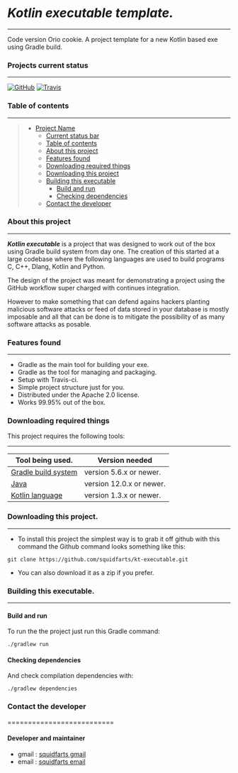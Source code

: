 # ***Kotlin executable template.***
----------------------------------------

Code version Orio cookie.  A project template for a new Kotlin based exe 
using Gradle build.

### Projects current status
--------
[![GitHub](https://img.shields.io/github/license/squidfarts/kt-executable.svg?color=blue)](https://github.com/squidfarts/kt-executable)
[![Travis](https://travis-ci.com/squidfarts/kt-executable.svg?branch=master)](https://travis-ci.org/squidfarts/kt-executable)

### Table of contents
--------
> * [Project Name](#project-name)
>   * [Current status bar](#current-status-bar)
>   * [Table of contents](#table-of-contents)
>   * [About this project](#about-this-project)
>   * [Features found](#features-found)
>   * [Downloading required things](#downloading-required-things)
>   * [Downloading this project](#downloading-this-project)
>   * [Building this executable](#building-this-executable)
>     * [Build and run](#build-and-run)
>     * [Checking dependencies](#checking-dependencies)
>   * [Contact the developer](#contact-the-developer)


### About this project
--------

***Kotlin executable*** is a project that was designed to work out 
of the box using Gradle build system from day one.  The creation of
this started at a large codebase where the following languages are 
used to build programs C, C++, Dlang, Kotlin and Python.

The design of the project was meant for demonstrating a project
using the GitHub workflow super charged with continues integration.

However to make something that can defend agains hackers planting 
malicious software attacks or feed of data stored in your database
is mostly imposable and all that can be done is to mitigate the 
possibility of as many software attacks as posable.


### Features found
--------

- Gradle as the main tool for building your exe.
- Gradle as the tool for managing and packaging.
- Setup with Travis-ci.
- Simple project structure just for you. 
- Distributed under the Apache 2.0 license.
- Works 99.95% out of the box.

### Downloading required things

This project requires the following tools:

-----------------------------------------------------------------------------
| Tool being used.                               |  Version needed          |
|------------------------------------------------|--------------------------|
| [Gradle build system ](https://gradle.org)     | version 5.6.x or newer.  |
| [Java](https://www.oracle.com/index.html)      | version 12.0.x or newer. |
| [Kotlin language](https://kotlinlang.org/)     | version 1.3.x or newer.  |


### Downloading this project.
--------

* To install this project the simplest way is to grab it off github with
this command the Github command looks something like this:

```console
git clone https://github.com/squidfarts/kt-executable.git
```
* You can also download it as a zip if you prefer.


### Building this executable.
--------

#### Build and run

To run the the project just run this Gradle command:

```console
./gradlew run
```

#### Checking dependencies

And check compilation dependencies with:

```console
./gradlew dependencies
```

### Contact the developer
==========================

#### Developer and maintainer

- gmail : [squidfarts gmail](mailto:michaelbrockus@gmail.com)
- email : [squidfarts email](mailto:michaelbrockus@icloud.com)